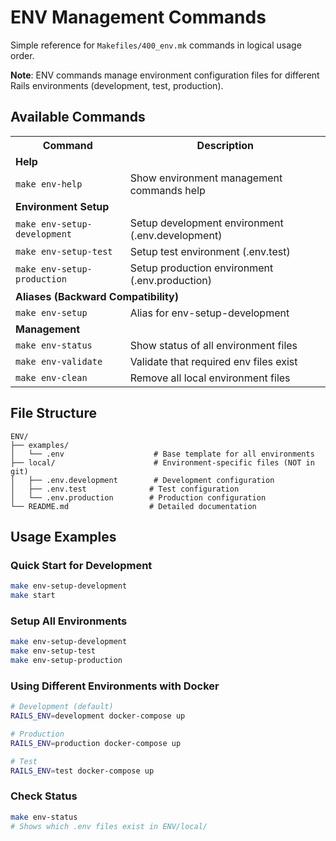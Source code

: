 # ENV Management Commands

Simple reference for `Makefiles/400_env.mk` commands in logical usage order.

**Note**: ENV commands manage environment configuration files for different Rails environments (development, test, production).

## Available Commands

<table width="100%">
<tr><th>Command</th><th>Description</th></tr>

<tr><td colspan="2"><strong>Help</strong></td></tr>
<tr><td><code>make env-help</code></td><td>Show environment management commands help</td></tr>

<tr><td colspan="2"><strong>Environment Setup</strong></td></tr>
<tr><td><code>make env-setup-development</code></td><td>Setup development environment (.env.development)</td></tr>
<tr><td><code>make env-setup-test</code></td><td>Setup test environment (.env.test)</td></tr>
<tr><td><code>make env-setup-production</code></td><td>Setup production environment (.env.production)</td></tr>

<tr><td colspan="2"><strong>Aliases (Backward Compatibility)</strong></td></tr>
<tr><td><code>make env-setup</code></td><td>Alias for env-setup-development</td></tr>

<tr><td colspan="2"><strong>Management</strong></td></tr>
<tr><td><code>make env-status</code></td><td>Show status of all environment files</td></tr>
<tr><td><code>make env-validate</code></td><td>Validate that required env files exist</td></tr>
<tr><td><code>make env-clean</code></td><td>Remove all local environment files</td></tr>

</table>

## File Structure

```
ENV/
├── examples/
│   └── .env                    # Base template for all environments
├── local/                      # Environment-specific files (NOT in git)
│   ├── .env.development        # Development configuration
│   ├── .env.test              # Test configuration
│   └── .env.production        # Production configuration
└── README.md                  # Detailed documentation
```

## Usage Examples

### Quick Start for Development

```bash
make env-setup-development
make start
```

### Setup All Environments

```bash
make env-setup-development
make env-setup-test
make env-setup-production
```

### Using Different Environments with Docker

```bash
# Development (default)
RAILS_ENV=development docker-compose up

# Production
RAILS_ENV=production docker-compose up

# Test
RAILS_ENV=test docker-compose up
```

### Check Status

```bash
make env-status
# Shows which .env files exist in ENV/local/
```
